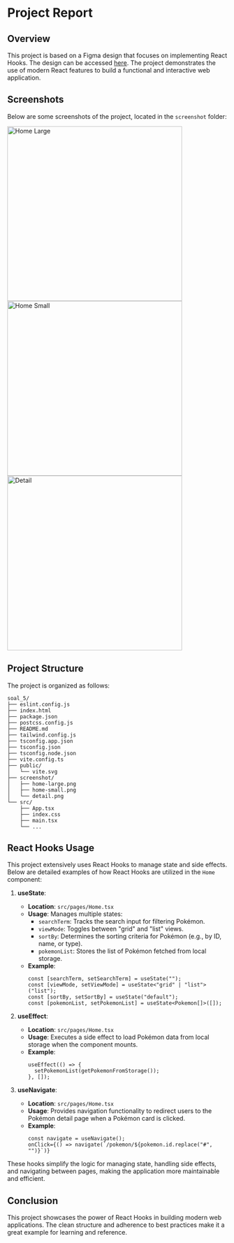# Project Report

## Overview
This project is based on a Figma design that focuses on implementing React Hooks. The design can be accessed [here](https://www.figma.com/design/S1iYVBgIO2eGKPR9Sj15PN/react-hooks). The project demonstrates the use of modern React features to build a functional and interactive web application.

## Screenshots
Below are some screenshots of the project, located in the `screenshot` folder:

<img src="./screenshot/1.%20home-large.png" alt="Home Large" width="400" />
<img src="./screenshot/2.%20home-small.png" alt="Home Small" width="400" />
<img src="./screenshot/3.%20detail.png" alt="Detail" width="400" />

## Project Structure
The project is organized as follows:

```
soal_5/
├── eslint.config.js
├── index.html
├── package.json
├── postcss.config.js
├── README.md
├── tailwind.config.js
├── tsconfig.app.json
├── tsconfig.json
├── tsconfig.node.json
├── vite.config.ts
├── public/
│   └── vite.svg
├── screenshot/
│   ├── home-large.png
│   ├── home-small.png
│   └── detail.png
└── src/
    ├── App.tsx
    ├── index.css
    ├── main.tsx
    └── ...
```

## React Hooks Usage
This project extensively uses React Hooks to manage state and side effects. Below are detailed examples of how React Hooks are utilized in the `Home` component:

1. **useState**:
   - **Location**: `src/pages/Home.tsx`
   - **Usage**: Manages multiple states:
     - `searchTerm`: Tracks the search input for filtering Pokémon.
     - `viewMode`: Toggles between "grid" and "list" views.
     - `sortBy`: Determines the sorting criteria for Pokémon (e.g., by ID, name, or type).
     - `pokemonList`: Stores the list of Pokémon fetched from local storage.
   - **Example**:
     ```tsx
     const [searchTerm, setSearchTerm] = useState("");
     const [viewMode, setViewMode] = useState<"grid" | "list">("list");
     const [sortBy, setSortBy] = useState("default");
     const [pokemonList, setPokemonList] = useState<Pokemon[]>([]);
     ```

2. **useEffect**:
   - **Location**: `src/pages/Home.tsx`
   - **Usage**: Executes a side effect to load Pokémon data from local storage when the component mounts.
   - **Example**:
     ```tsx
     useEffect(() => {
       setPokemonList(getPokemonFromStorage());
     }, []);
     ```

3. **useNavigate**:
   - **Location**: `src/pages/Home.tsx`
   - **Usage**: Provides navigation functionality to redirect users to the Pokémon detail page when a Pokémon card is clicked.
   - **Example**:
     ```tsx
     const navigate = useNavigate();
     onClick={() => navigate(`/pokemon/${pokemon.id.replace("#", "")}`)}
     ```

These hooks simplify the logic for managing state, handling side effects, and navigating between pages, making the application more maintainable and efficient.

## Conclusion
This project showcases the power of React Hooks in building modern web applications. The clean structure and adherence to best practices make it a great example for learning and reference.